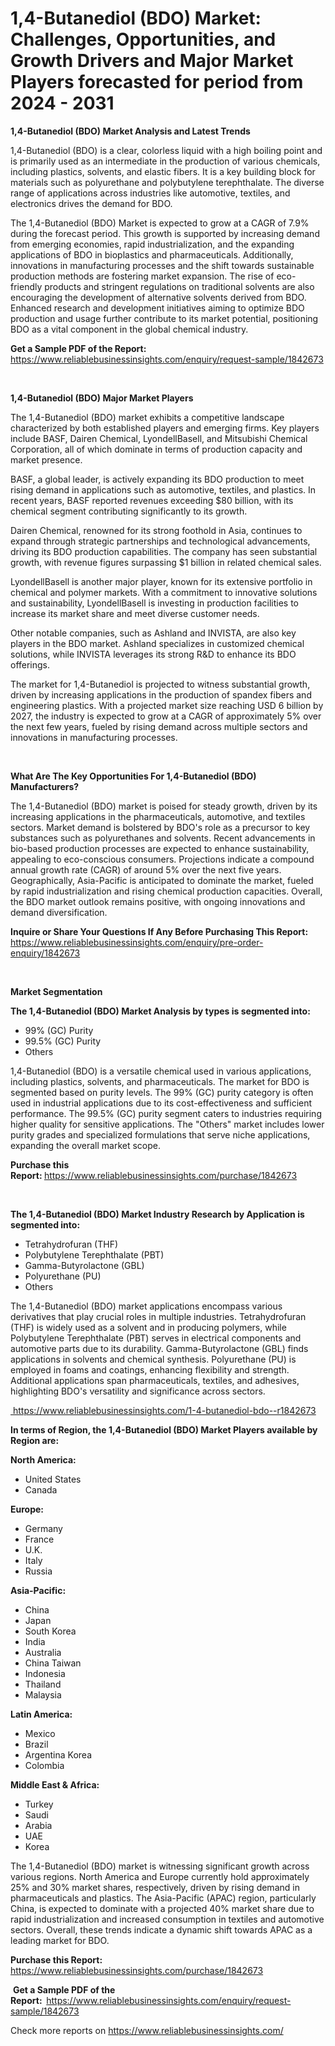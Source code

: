 <p><h1>1,4-Butanediol (BDO) Market: Challenges, Opportunities, and Growth Drivers and Major Market Players forecasted for period from 2024 - 2031</h1></p><p><strong>1,4-Butanediol (BDO) Market Analysis and Latest Trends</strong></p>
<p><p>1,4-Butanediol (BDO) is a clear, colorless liquid with a high boiling point and is primarily used as an intermediate in the production of various chemicals, including plastics, solvents, and elastic fibers. It is a key building block for materials such as polyurethane and polybutylene terephthalate. The diverse range of applications across industries like automotive, textiles, and electronics drives the demand for BDO.</p><p>The 1,4-Butanediol (BDO) Market is expected to grow at a CAGR of 7.9% during the forecast period. This growth is supported by increasing demand from emerging economies, rapid industrialization, and the expanding applications of BDO in bioplastics and pharmaceuticals. Additionally, innovations in manufacturing processes and the shift towards sustainable production methods are fostering market expansion. The rise of eco-friendly products and stringent regulations on traditional solvents are also encouraging the development of alternative solvents derived from BDO. Enhanced research and development initiatives aiming to optimize BDO production and usage further contribute to its market potential, positioning BDO as a vital component in the global chemical industry.</p></p>
<p><strong>Get a Sample PDF of the Report:&nbsp;</strong> <a href="https://www.reliablebusinessinsights.com/enquiry/request-sample/1842673?utm_campaign=97&utm_medium=2&utm_source=Github&utm_content=ia&utm_term=01012025&utm_id=14-butanediol-bdo">https://www.reliablebusinessinsights.com/enquiry/request-sample/1842673</a></p>
<p>&nbsp;</p>
<p><strong>1,4-Butanediol (BDO) Major Market Players</strong></p>
<p><p>The 1,4-Butanediol (BDO) market exhibits a competitive landscape characterized by both established players and emerging firms. Key players include BASF, Dairen Chemical, LyondellBasell, and Mitsubishi Chemical Corporation, all of which dominate in terms of production capacity and market presence. </p><p>BASF, a global leader, is actively expanding its BDO production to meet rising demand in applications such as automotive, textiles, and plastics. In recent years, BASF reported revenues exceeding $80 billion, with its chemical segment contributing significantly to its growth. </p><p>Dairen Chemical, renowned for its strong foothold in Asia, continues to expand through strategic partnerships and technological advancements, driving its BDO production capabilities. The company has seen substantial growth, with revenue figures surpassing $1 billion in related chemical sales.</p><p>LyondellBasell is another major player, known for its extensive portfolio in chemical and polymer markets. With a commitment to innovative solutions and sustainability, LyondellBasell is investing in production facilities to increase its market share and meet diverse customer needs.</p><p>Other notable companies, such as Ashland and INVISTA, are also key players in the BDO market. Ashland specializes in customized chemical solutions, while INVISTA leverages its strong R&D to enhance its BDO offerings. </p><p>The market for 1,4-Butanediol is projected to witness substantial growth, driven by increasing applications in the production of spandex fibers and engineering plastics. With a projected market size reaching USD 6 billion by 2027, the industry is expected to grow at a CAGR of approximately 5% over the next few years, fueled by rising demand across multiple sectors and innovations in manufacturing processes.</p></p>
<p>&nbsp;</p>
<p><strong>What Are The Key Opportunities For 1,4-Butanediol (BDO) Manufacturers?</strong></p>
<p><p>The 1,4-Butanediol (BDO) market is poised for steady growth, driven by its increasing applications in the pharmaceuticals, automotive, and textiles sectors. Market demand is bolstered by BDO's role as a precursor to key substances such as polyurethanes and solvents. Recent advancements in bio-based production processes are expected to enhance sustainability, appealing to eco-conscious consumers. Projections indicate a compound annual growth rate (CAGR) of around 5% over the next five years. Geographically, Asia-Pacific is anticipated to dominate the market, fueled by rapid industrialization and rising chemical production capacities. Overall, the BDO market outlook remains positive, with ongoing innovations and demand diversification.</p></p>
<p><strong>Inquire or Share Your Questions If Any Before Purchasing This Report:</strong> <a href="https://www.reliablebusinessinsights.com/enquiry/pre-order-enquiry/1842673?utm_campaign=97&utm_medium=2&utm_source=Github&utm_content=ia&utm_term=01012025&utm_id=14-butanediol-bdo">https://www.reliablebusinessinsights.com/enquiry/pre-order-enquiry/1842673</a></p>
<p>&nbsp;</p>
<p><strong>Market Segmentation</strong></p>
<p><strong>The 1,4-Butanediol (BDO) Market Analysis by types is segmented into:</strong></p>
<p><ul><li>99% (GC) Purity</li><li>99.5% (GC) Purity</li><li>Others</li></ul></p>
<p><p>1,4-Butanediol (BDO) is a versatile chemical used in various applications, including plastics, solvents, and pharmaceuticals. The market for BDO is segmented based on purity levels. The 99% (GC) purity category is often used in industrial applications due to its cost-effectiveness and sufficient performance. The 99.5% (GC) purity segment caters to industries requiring higher quality for sensitive applications. The "Others" market includes lower purity grades and specialized formulations that serve niche applications, expanding the overall market scope.</p></p>
<p><strong>Purchase this Report:&nbsp;</strong><a href="https://www.reliablebusinessinsights.com/purchase/1842673?utm_campaign=97&utm_medium=2&utm_source=Github&utm_content=ia&utm_term=01012025&utm_id=14-butanediol-bdo">https://www.reliablebusinessinsights.com/purchase/1842673</a></p>
<p>&nbsp;</p>
<p><strong>The 1,4-Butanediol (BDO) Market Industry Research by Application is segmented into:</strong></p>
<p><ul><li>Tetrahydrofuran (THF)</li><li>Polybutylene Terephthalate (PBT)</li><li>Gamma-Butyrolactone (GBL)</li><li>Polyurethane (PU)</li><li>Others</li></ul></p>
<p><p>The 1,4-Butanediol (BDO) market applications encompass various derivatives that play crucial roles in multiple industries. Tetrahydrofuran (THF) is widely used as a solvent and in producing polymers, while Polybutylene Terephthalate (PBT) serves in electrical components and automotive parts due to its durability. Gamma-Butyrolactone (GBL) finds applications in solvents and chemical synthesis. Polyurethane (PU) is employed in foams and coatings, enhancing flexibility and strength. Additional applications span pharmaceuticals, textiles, and adhesives, highlighting BDO's versatility and significance across sectors.</p></p>
<p><a href="https://www.reliablebusinessinsights.com/1-4-butanediol-bdo--r1842673?utm_campaign=97&utm_medium=2&utm_source=Github&utm_content=ia&utm_term=01012025&utm_id=14-butanediol-bdo">&nbsp;https://www.reliablebusinessinsights.com/1-4-butanediol-bdo--r1842673</a></p>
<p><strong>In terms of Region, the 1,4-Butanediol (BDO) Market Players available by Region are:</strong></p>
<p>
    <p> <strong> North America: </strong>
        <ul>
            <li>United States</li>
            <li>Canada</li>
        </ul>
        </p> 
    <p> <strong> Europe: </strong>
        <ul>
            <li>Germany</li>
            <li>France</li>
            <li>U.K.</li>
            <li>Italy</li>
            <li>Russia</li>
        </ul>
        </p> 
    <p> <strong> Asia-Pacific: </strong>
        <ul>
            <li>China</li>
            <li>Japan</li>
            <li>South Korea</li>
            <li>India</li>
            <li>Australia</li>
            <li>China Taiwan</li>
            <li>Indonesia</li>
            <li>Thailand</li>
            <li>Malaysia</li>
        </ul>
        </p> 
    <p> <strong> Latin America: </strong>
        <ul>
            <li>Mexico</li>
            <li>Brazil</li>
            <li>Argentina Korea</li>
            <li>Colombia</li>
        </ul>
        </p> 
    <p> <strong> Middle East & Africa: </strong>
        <ul>
            <li>Turkey</li>
            <li>Saudi</li>
            <li>Arabia</li>
            <li>UAE</li>
            <li>Korea</li>
        </ul>
    </p>
    </p>
<p><p>The 1,4-Butanediol (BDO) market is witnessing significant growth across various regions. North America and Europe currently hold approximately 25% and 30% market shares, respectively, driven by rising demand in pharmaceuticals and plastics. The Asia-Pacific (APAC) region, particularly China, is expected to dominate with a projected 40% market share due to rapid industrialization and increased consumption in textiles and automotive sectors. Overall, these trends indicate a dynamic shift towards APAC as a leading market for BDO.</p></p>
<p><strong>Purchase this Report: </strong><a href="https://www.reliablebusinessinsights.com/purchase/1842673?utm_campaign=97&utm_medium=2&utm_source=Github&utm_content=ia&utm_term=01012025&utm_id=14-butanediol-bdo">https://www.reliablebusinessinsights.com/purchase/1842673</a></p>
<p>&nbsp;<strong>Get a Sample PDF of the Report:&nbsp;&nbsp;</strong><a href="https://www.reliablebusinessinsights.com/enquiry/request-sample/1842673?utm_campaign=97&utm_medium=2&utm_source=Github&utm_content=ia&utm_term=01012025&utm_id=14-butanediol-bdo">https://www.reliablebusinessinsights.com/enquiry/request-sample/1842673</a></p>
<p><strong></strong></p>
<p>Check more reports on <a href="https://www.reliablebusinessinsights.com/?utm_campaign=97&utm_medium=2&utm_source=Github&utm_content=ia&utm_term=01012025&utm_id=14-butanediol-bdo">https://www.reliablebusinessinsights.com/</a></p>
